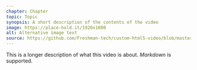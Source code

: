 ```yaml
---
chapter: Chapter
topic: Topic
synopsis: A short description of the contents of the video
image: https://place-hold.it/1920x1080
alt: Alternative image text
source: https://github.com/Freshman-tech/custom-html5-video/blob/master/video.mp4?raw=true
---
```

This is a longer description of what this video is about. *Markdown* is supported.

